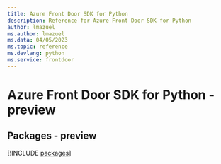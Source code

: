 ```yaml
---
title: Azure Front Door SDK for Python
description: Reference for Azure Front Door SDK for Python
author: lmazuel
ms.author: lmazuel
ms.data: 04/05/2023
ms.topic: reference
ms.devlang: python
ms.service: frontdoor
---
```

# Azure Front Door SDK for Python - preview
## Packages - preview
[!INCLUDE [packages](front-door-index.md)]